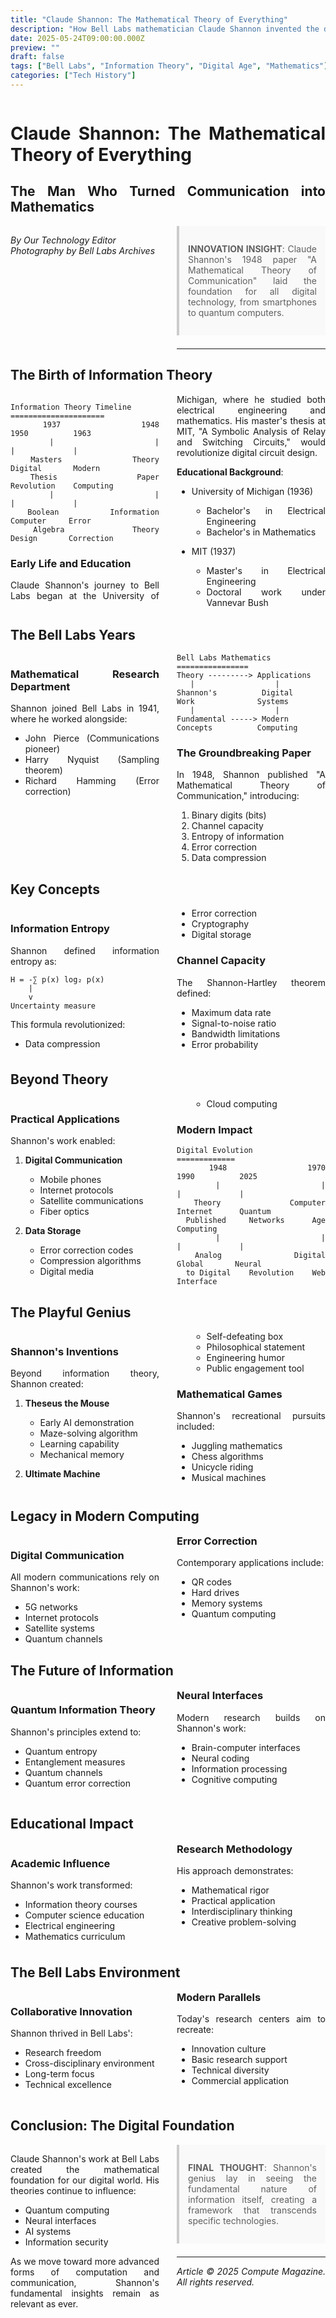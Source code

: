 ```yaml
---
title: "Claude Shannon: The Mathematical Theory of Everything"
description: "How Bell Labs mathematician Claude Shannon invented the digital age"
date: 2025-05-24T09:00:00.000Z
preview: ""
draft: false
tags: ["Bell Labs", "Information Theory", "Digital Age", "Mathematics"]
categories: ["Tech History"]
---
```


<div class="two-column">

# Claude Shannon: The Mathematical Theory of Everything
## The Man Who Turned Communication into Mathematics

*By Our Technology Editor*  
*Photography by Bell Labs Archives*

> **INNOVATION INSIGHT**: Claude Shannon's 1948 paper "A Mathematical Theory of Communication" laid the foundation for all digital technology, from smartphones to quantum computers.

-------------------

## The Birth of Information Theory

```ascii
Information Theory Timeline
=====================
    1937          1948          1950          1963
     |             |             |             |
  Masters       Theory        Digital       Modern
  Thesis        Paper        Revolution    Computing
     |             |             |             |
  Boolean      Information    Computer     Error
  Algebra      Theory        Design       Correction
```

### Early Life and Education

Claude Shannon's journey to Bell Labs began at the University of Michigan, where he studied both electrical engineering and mathematics. His master's thesis at MIT, "A Symbolic Analysis of Relay and Switching Circuits," would revolutionize digital circuit design.

**Educational Background**:
- University of Michigan (1936)
  * Bachelor's in Electrical Engineering
  * Bachelor's in Mathematics

- MIT (1937)
  * Master's in Electrical Engineering
  * Doctoral work under Vannevar Bush

## The Bell Labs Years

### Mathematical Research Department

Shannon joined Bell Labs in 1941, where he worked alongside:
- John Pierce (Communications pioneer)
- Harry Nyquist (Sampling theorem)
- Richard Hamming (Error correction)

```ascii
Bell Labs Mathematics
================
Theory ---------> Applications
   |                  |
Shannon's          Digital
Work              Systems
   |                  |
Fundamental -----> Modern
Concepts          Computing
```

### The Groundbreaking Paper

In 1948, Shannon published "A Mathematical Theory of Communication," introducing:
1. Binary digits (bits)
2. Channel capacity
3. Entropy of information
4. Error correction
5. Data compression

## Key Concepts

### Information Entropy

Shannon defined information entropy as:
```ascii
H = -∑ p(x) log₂ p(x)
    |
    v
Uncertainty measure
```

This formula revolutionized:
- Data compression
- Error correction
- Cryptography
- Digital storage

### Channel Capacity

The Shannon-Hartley theorem defined:
- Maximum data rate
- Signal-to-noise ratio
- Bandwidth limitations
- Error probability

## Beyond Theory

### Practical Applications

Shannon's work enabled:
1. **Digital Communication**
   - Mobile phones
   - Internet protocols
   - Satellite communications
   - Fiber optics

2. **Data Storage**
   - Error correction codes
   - Compression algorithms
   - Digital media
   - Cloud computing

### Modern Impact

```ascii
Digital Evolution
=============
    1948          1970          1990          2025
     |             |             |             |
  Theory        Computer      Internet      Quantum
  Published     Networks      Age           Computing
     |             |             |             |
  Analog        Digital       Global       Neural
  to Digital    Revolution    Web          Interface
```

## The Playful Genius

### Shannon's Inventions

Beyond information theory, Shannon created:
1. **Theseus the Mouse**
   - Early AI demonstration
   - Maze-solving algorithm
   - Learning capability
   - Mechanical memory

2. **Ultimate Machine**
   - Self-defeating box
   - Philosophical statement
   - Engineering humor
   - Public engagement tool

### Mathematical Games

Shannon's recreational pursuits included:
- Juggling mathematics
- Chess algorithms
- Unicycle riding
- Musical machines

## Legacy in Modern Computing

### Digital Communication

All modern communications rely on Shannon's work:
- 5G networks
- Internet protocols
- Satellite systems
- Quantum channels

### Error Correction

Contemporary applications include:
- QR codes
- Hard drives
- Memory systems
- Quantum computing

## The Future of Information

### Quantum Information Theory

Shannon's principles extend to:
- Quantum entropy
- Entanglement measures
- Quantum channels
- Quantum error correction

### Neural Interfaces

Modern research builds on Shannon's work:
- Brain-computer interfaces
- Neural coding
- Information processing
- Cognitive computing

## Educational Impact

### Academic Influence

Shannon's work transformed:
- Information theory courses
- Computer science education
- Electrical engineering
- Mathematics curriculum

### Research Methodology

His approach demonstrates:
- Mathematical rigor
- Practical application
- Interdisciplinary thinking
- Creative problem-solving

## The Bell Labs Environment

### Collaborative Innovation

Shannon thrived in Bell Labs':
- Research freedom
- Cross-disciplinary environment
- Long-term focus
- Technical excellence

### Modern Parallels

Today's research centers aim to recreate:
- Innovation culture
- Basic research support
- Technical diversity
- Commercial application

## Conclusion: The Digital Foundation

Claude Shannon's work at Bell Labs created the mathematical foundation for our digital world. His theories continue to influence:
- Quantum computing
- Neural interfaces
- AI systems
- Information security

As we move toward more advanced forms of computation and communication, Shannon's fundamental insights remain as relevant as ever.

> **FINAL THOUGHT**: 
> Shannon's genius lay in seeing the fundamental nature 
> of information itself, creating a framework that 
> transcends specific technologies.

---

*Article © 2025 Compute Magazine. All rights reserved.*

</div>

<style>
.two-column {
    column-count: 2;
    column-gap: 2em;
    text-align: justify;
    hyphens: auto;
}

.two-column h1, .two-column h2 {
    column-span: all;
}

.two-column pre {
    white-space: pre-wrap;
    break-inside: avoid;
}

blockquote {
    background: #f9f9f9;
    border-left: 4px solid #ccc;
    margin: 1.5em 0;
    padding: 1em;
    break-inside: avoid;
}

table {
    width: 100%;
    border-collapse: collapse;
    break-inside: avoid;
}

td, th {
    border: 1px solid #ddd;
    padding: 8px;
}
</style>
